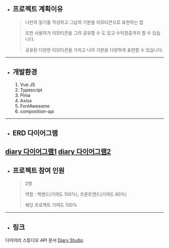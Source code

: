 * ## 프로젝트 계획이유
  > 나만의 일기를 작성하고 그날의 기분을 이모티콘으로 표현하는 앱
  > 
  > 또한 사용자가 이모티콘을 그려 공유할 수 도 있고 수익창출까지 할 수 있습니다.
  > 
  > 공유된 다양한 이모티콘을 가지고 나의 기분을 다양하게 표현할 수 있습니다.
------------
* ## 개발환경
  1. Vue JS
  2. Typescript
  3. Pinia
  4. Axios
  5. FontAwesome
  6. composition-api
------------
* ## ERD 다이어그램
 [diary 다이어그램1](https://user-images.githubusercontent.com/105510128/200173970-1ecc26e4-fa7c-461f-bf1b-f25fb4a28617.png)
 [diary 다이어그램2](https://user-images.githubusercontent.com/105510128/200173986-2871645c-701f-4ddd-aa5b-0ece9d64b8df.png)
------------
* ## 프로젝트 참여 인원
  > 2명 
  >
  > 역할 : 백엔드(기여도 100%), 프론트엔드(기여도 80%)
  >
  > 해당 프로젝트 기여도 100%
------------
* ## 링크
다이어리 스튜디오 API 문서 [Diary Studio](http://leejehyeon.synology.me:3000/docs)
